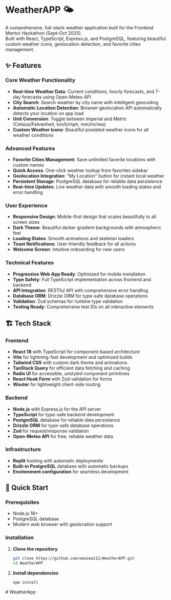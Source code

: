 # WeatherAPP 🌤️

A comprehensive, full-stack weather application built for the Frontend Mentor Hackathon (Sept–Oct 2025).  
Built with React, TypeScript, Express.js, and PostgreSQL, featuring beautiful custom weather icons, geolocation detection, and favorite cities management.

## ✨ Features

### Core Weather Functionality

- **Real-time Weather Data**: Current conditions, hourly forecasts, and 7-day forecasts using Open-Meteo API
- **City Search**: Search weather by city name with intelligent geocoding
- **Automatic Location Detection**: Browser geolocation API automatically detects your location on app load
- **Unit Conversion**: Toggle between Imperial and Metric (Celsius/Fahrenheit, km/h/mph, mm/inches)
- **Custom Weather Icons**: Beautiful pixelated weather icons for all weather conditions

### Advanced Features

- **Favorite Cities Management**: Save unlimited favorite locations with custom names
- **Quick Access**: One-click weather lookup from favorites sidebar
- **Geolocation Integration**: "My Location" button for instant local weather
- **Persistent Storage**: PostgreSQL database for reliable data persistence
- **Real-time Updates**: Live weather data with smooth loading states and error handling

### User Experience

- **Responsive Design**: Mobile-first design that scales beautifully to all screen sizes
- **Dark Theme**: Beautiful darker gradient backgrounds with atmospheric feel
- **Loading States**: Smooth animations and skeleton loaders
- **Toast Notifications**: User-friendly feedback for all actions
- **Welcome Screen**: Intuitive onboarding for new users

### Technical Features

- **Progressive Web App Ready**: Optimized for mobile installation
- **Type Safety**: Full TypeScript implementation across frontend and backend
- **API Integration**: RESTful API with comprehensive error handling
- **Database ORM**: Drizzle ORM for type-safe database operations
- **Validation**: Zod schemas for runtime type validation
- **Testing Ready**: Comprehensive test IDs on all interactive elements

## 🏗️ Tech Stack

### Frontend

- **React 18** with TypeScript for component-based architecture
- **Vite** for lightning-fast development and optimized builds
- **Tailwind CSS** with custom dark theme and animations
- **TanStack Query** for efficient data fetching and caching
- **Radix UI** for accessible, unstyled component primitives
- **React Hook Form** with Zod validation for forms
- **Wouter** for lightweight client-side routing

### Backend

- **Node.js** with Express.js for the API server
- **TypeScript** for type-safe backend development
- **PostgreSQL** database for reliable data persistence
- **Drizzle ORM** for type-safe database operations
- **Zod** for request/response validation
- **Open-Meteo API** for free, reliable weather data

### Infrastructure

- **Replit** hosting with automatic deployments
- **Built-in PostgreSQL** database with automatic backups
- **Environment configuration** for seamless development

## 🚀 Quick Start

### Prerequisites

- Node.js 18+
- PostgreSQL database
- Modern web browser with geolocation support

### Installation

1. **Clone the repository**

   ```bash
   git clone https://github.com/omaima112/WeatherAPP.git
   cd WeatherAPP
   ```

2. **Install dependencies**

   ```bash
   npm install
#   W e a t h e r A p p  
 